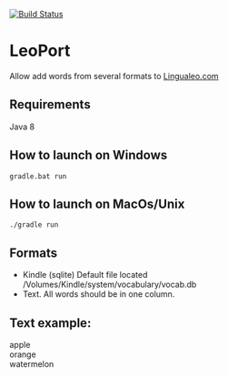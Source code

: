 [![Build Status](https://travis-ci.org/relaxart/LeoPort.svg?branch=master)](https://travis-ci.org/relaxart/LeoPort)

LeoPort
=======
Allow add words from several formats to [Lingualeo.com](http://lingualeo.com/)

## Requirements
Java 8

## How to launch on Windows
```
gradle.bat run
```

## How to launch on MacOs/Unix
```
./gradle run
```

## Formats
- Kindle (sqlite) Default file located /Volumes/Kindle/system/vocabulary/vocab.db
- Text. All words should be in one column.

## Text example:
apple  
orange  
watermelon

